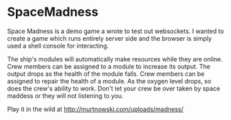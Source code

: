 # SpaceMadness

Space Madness is a demo game a wrote to test out websockets.  I wanted to create a game which runs entirely server side and the browser is simply used a shell console for interacting.

The ship's modules will automatically make resources while they are online.  Crew members can be assigned to a module to increase its output.  The output drops as the health of the module falls.  Crew members can be assigned to repair the health of a module.  As the oxygen level drops, so does the crew's ability to work.  Don't let your crew be over taken by space maddess or they will not listening to you.

Play it in the wild at http://murtnowski.com/uploads/madness/
